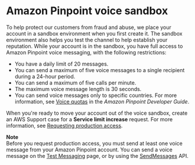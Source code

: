 # Amazon Pinpoint voice sandbox<a name="channels-voice-sandbox"></a>

To help protect our customers from fraud and abuse, we place your account in a sandbox environment when you first create it\. The sandbox environment also helps you test the channel to help establish your reputation\. While your account is in the sandbox, you have full access to Amazon Pinpoint voice messaging, with the following restrictions: 
+ You have a daily limit of 20 messages\.
+ You can send a maximum of five voice messages to a single recipient during a 24\-hour period\.
+ You can send a maximum of five calls per minute\.
+ The maximum voice message length is 30 seconds\.
+ You can send voice messages only to specific countries\. For more information, see [Voice quotas](https://docs.aws.amazon.com/pinpoint/latest/developerguide/quotas.html#quotas-voice) in the *Amazon Pinpoint Developer Guide*\.

When you're ready to move your account out of the voice sandbox, create an AWS Support case for a **Service limit increase** request\. For more information, see [Requesting production access](channels-voice-manage.md#channels-voice-manage-sandbox)\.

**Note**  
Before you request production access, you must send at least one voice message from your Amazon Pinpoint account\. You can send a voice message on the [Test Messaging](messages.md) page, or by using the [SendMessages](https://docs.aws.amazon.com/pinpoint/latest/apireference/apps-application-id-messages.html#SendMessages) API\.